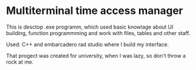 # Multiterminal time access manager
This is desctop .exe programm, which used basic knowlage about UI building, 
function programmming and work with files, tables and other staff.

Used: C++ and embarcadero rad studio where I build my interface.

That progect was created for university, when I was lazy, so don't throw a rock at me. 
